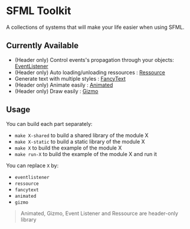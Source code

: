 # SFML Toolkit

A collections of systems that will make your life easier when using SFML.

## Currently Available

- (Header only) Control events's propagation through your objects: [EventListener](https://github.com/Hazurl/SFML-Toolkit/blob/master/doc/Events/EventListener.md)
- (Header only) Auto loading/unloading ressources : [Ressource](https://github.com/Hazurl/SFML-Toolkit/blob/master/doc/Ressource/Ressource.md)
- Generate text with multiple styles : [FancyText](https://github.com/Hazurl/SFML-Toolkit/blob/master/doc/FancyText/FancyText.md)
- (Header only) Animate easily : [Animated](https://github.com/Hazurl/SFML-Toolkit/blob/master/doc/Animated/Animated.md)
- (Header only) Draw easily : [Gizmo](https://github.com/Hazurl/SFML-Toolkit/blob/master/doc/Gizmo/Gizmo.md)

## Usage

You can build each part separately:
- `make X-shared` to build a shared library of the module X
- `make X-static` to build a static library of the module X
- `make X` to build the example of the module X
- `make run-X` to build the example of the module X and run it

You can replace `X` by:
- `eventlistener`
- `ressource`
- `fancytext`
- `animated`
- `gizmo`

> Animated, Gizmo, Event Listener and Ressource are header-only library
